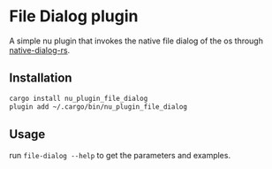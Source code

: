 # File Dialog plugin

A simple nu plugin that invokes the native file dialog of the os through [native-dialog-rs](https://github.com/native-dialog-rs/native-dialog-rs).

## Installation
```sh
cargo install nu_plugin_file_dialog
plugin add ~/.cargo/bin/nu_plugin_file_dialog
```

## Usage

run `file-dialog --help` to get the parameters and examples.
